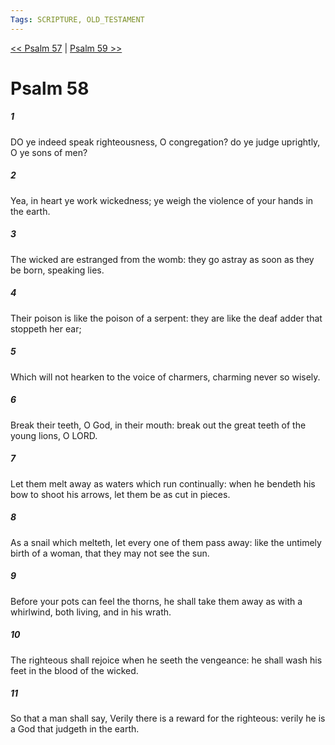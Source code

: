 ```yaml
---
Tags: SCRIPTURE, OLD_TESTAMENT
---
```


[<< Psalm 57](OLD_TESTAMENT/19_Psalms/Psalm_57.md) | [Psalm 59 >>](OLD_TESTAMENT/19_Psalms/Psalm_59.md)

# Psalm 58

##### 1

DO ye indeed speak righteousness, O congregation? do ye judge uprightly, O ye sons of men?

##### 2

Yea, in heart ye work wickedness; ye weigh the violence of your hands in the earth.

##### 3

The wicked are estranged from the womb: they go astray as soon as they be born, speaking lies.

##### 4

Their poison is like the poison of a serpent: they are like the deaf adder that stoppeth her ear;

##### 5

Which will not hearken to the voice of charmers, charming never so wisely.

##### 6

Break their teeth, O God, in their mouth: break out the great teeth of the young lions, O LORD.

##### 7

Let them melt away as waters which run continually: when he bendeth his bow to shoot his arrows, let them be as cut in pieces.

##### 8

As a snail which melteth, let every one of them pass away: like the untimely birth of a woman, that they may not see the sun.

##### 9

Before your pots can feel the thorns, he shall take them away as with a whirlwind, both living, and in his wrath.

##### 10

The righteous shall rejoice when he seeth the vengeance: he shall wash his feet in the blood of the wicked.

##### 11

So that a man shall say, Verily there is a reward for the righteous: verily he is a God that judgeth in the earth.
